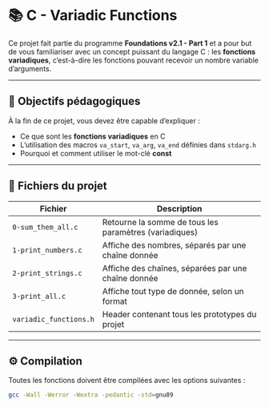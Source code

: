 # 📚 C - Variadic Functions

Ce projet fait partie du programme **Foundations v2.1 - Part 1** et a pour but de vous familiariser avec un concept puissant du langage C : les **fonctions variadiques**, c’est-à-dire les fonctions pouvant recevoir un nombre variable d’arguments.

---

## 🧠 Objectifs pédagogiques

À la fin de ce projet, vous devez être capable d’expliquer :

- Ce que sont les **fonctions variadiques** en C
- L’utilisation des macros `va_start`, `va_arg`, `va_end` définies dans `stdarg.h`
- Pourquoi et comment utiliser le mot-clé **const**

---

## 📁 Fichiers du projet

| Fichier                    | Description |
|---------------------------|-------------|
| `0-sum_them_all.c`        | Retourne la somme de tous les paramètres (variadiques) |
| `1-print_numbers.c`       | Affiche des nombres, séparés par une chaîne donnée |
| `2-print_strings.c`       | Affiche des chaînes, séparées par une chaîne donnée |
| `3-print_all.c`           | Affiche tout type de donnée, selon un format |
| `variadic_functions.h`    | Header contenant tous les prototypes du projet |

---

## ⚙️ Compilation

Toutes les fonctions doivent être compilées avec les options suivantes :

```bash
gcc -Wall -Werror -Wextra -pedantic -std=gnu89